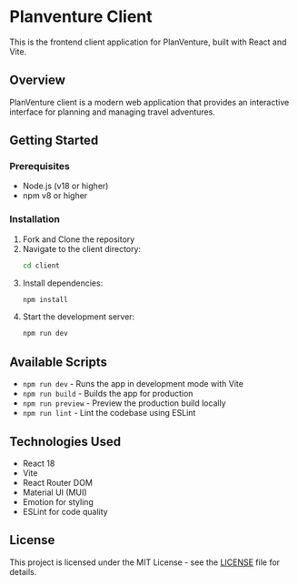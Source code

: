# Planventure Client

This is the frontend client application for PlanVenture, built with React and Vite.

## Overview

PlanVenture client is a modern web application that provides an interactive interface for planning and managing travel adventures.

## Getting Started

### Prerequisites

- Node.js (v18 or higher)
- npm v8 or higher

### Installation

1. Fork and Clone the repository
2. Navigate to the client directory:
    ```bash
    cd client
    ```
3. Install dependencies:
    ```bash
    npm install
    ```
4. Start the development server:
    ```bash
    npm run dev
    ```

## Available Scripts

- `npm run dev` - Runs the app in development mode with Vite
- `npm run build` - Builds the app for production
- `npm run preview` - Preview the production build locally
- `npm run lint` - Lint the codebase using ESLint

## Technologies Used

- React 18
- Vite
- React Router DOM
- Material UI (MUI)
- Emotion for styling
- ESLint for code quality

## License

This project is licensed under the MIT License - see the [LICENSE](LICENSE) file for details.